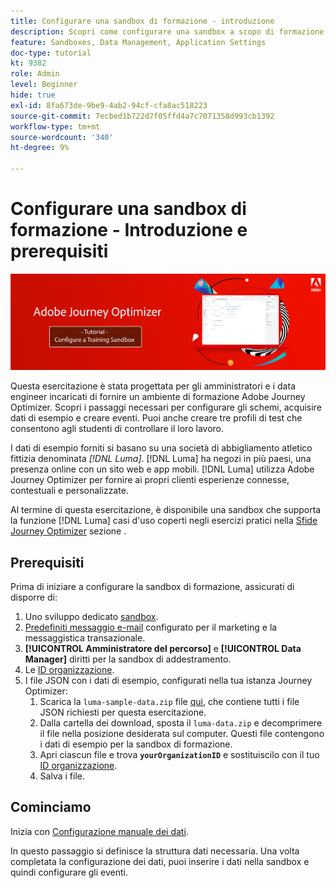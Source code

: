 ```yaml
---
title: Configurare una sandbox di formazione - introduzione
description: Scopri come configurare una sandbox a scopo di formazione. Segui i passaggi necessari per configurare gli schemi, acquisire dati di esempio e creare eventi.
feature: Sandboxes, Data Management, Application Settings
doc-type: tutorial
kt: 9382
role: Admin
level: Beginner
hide: true
exl-id: 8fa673de-9be9-4ab2-94cf-cfa8ac518223
source-git-commit: 7ecbed1b722d7f05ffd4a7c7071358d993cb1392
workflow-type: tm+mt
source-wordcount: '340'
ht-degree: 9%

---
```


# Configurare una sandbox di formazione - Introduzione e prerequisiti

![Tutorial su banner: configurare una sandbox di formazione](./assets/ajo-banner-configure-training-sandbox.png)

Questa esercitazione è stata progettata per gli amministratori e i data engineer incaricati di fornire un ambiente di formazione Adobe Journey Optimizer. Scopri i passaggi necessari per configurare gli schemi, acquisire dati di esempio e creare eventi. Puoi anche creare tre profili di test che consentono agli studenti di controllare il loro lavoro.

I dati di esempio forniti si basano su una società di abbigliamento atletico fittizia denominata _[!DNL Luma]_. [!DNL Luma] ha negozi in più paesi, una presenza online con un sito web e app mobili. [!DNL Luma] utilizza Adobe Journey Optimizer per fornire ai propri clienti esperienze connesse, contestuali e personalizzate.

Al termine di questa esercitazione, è disponibile una sandbox che supporta la funzione [!DNL Luma] casi d&#39;uso coperti negli esercizi pratici nella [Sfide Journey Optimizer](/help/challenges/introduction-and-prerequisites.md) sezione .

## Prerequisiti

Prima di iniziare a configurare la sandbox di formazione, assicurati di disporre di:

1. Uno sviluppo dedicato [sandbox](https://experienceleague.adobe.com/docs/journey-optimizer-learn/tutorials/access-control/create-and-manage-sandboxes.html?lang=en).
1. [Predefiniti messaggio e-mail](https://experienceleague.adobe.com/docs/journey-optimizer-learn/tutorials/configuration/channel-configuration/set-up-email-channel.html?lang=en) configurato per il marketing e la messaggistica transazionale.
1. **[!UICONTROL Amministratore del percorso]** e **[!UICONTROL Data Manager]** diritti per la sandbox di addestramento.
1. Le [ID organizzazione](https://experienceleague.adobe.com/docs/core-services/interface/administration/organizations.html?lang=it).
1. I file JSON con i dati di esempio, configurati nella tua istanza Journey Optimizer:
   1. Scarica la `luma-sample-data.zip` file [qui](/help/tutorial-configure-a-training-sandbox/assets/luma-data/luma-sample-data.zip), che contiene tutti i file JSON richiesti per questa esercitazione.
   1. Dalla cartella dei download, sposta il `luma-data.zip` e decomprimere il file nella posizione desiderata sul computer. Questi file contengono i dati di esempio per la sandbox di formazione.
   1. Apri ciascun file e trova **`yourOrganizationID`** e sostituiscilo con il tuo [ID organizzazione](https://experienceleague.adobe.com/docs/core-services/interface/administration/organizations.html?lang=it).
   1. Salva i file.

## Cominciamo

Inizia con [Configurazione manuale dei dati](/help/tutorial-configure-a-training-sandbox/manual-data-set-up.md).

In questo passaggio si definisce la struttura dati necessaria. Una volta completata la configurazione dei dati, puoi inserire i dati nella sandbox e quindi configurare gli eventi.
